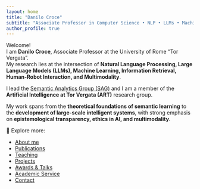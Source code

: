 ```yaml
---
layout: home
title: "Danilo Croce"
subtitle: "Associate Professor in Computer Science • NLP • LLMs • Machine Learning"
author_profile: true
---
```


Welcome!  
I am **Danilo Croce**, Associate Professor at the University of Rome “Tor Vergata”.  
My research lies at the intersection of **Natural Language Processing, Large Language Models (LLMs), Machine Learning, Information Retrieval, Human-Robot Interaction, and Multimodality**.  

I lead the [Semantic Analytics Group (SAG)](http://sag.art.uniroma2.it) and I am a member of the **Artificial Intelligence at Tor Vergata (ART)** research group.  

My work spans from the **theoretical foundations of semantic learning** to the **development of large-scale intelligent systems**, with strong emphasis on **epistemological transparency, ethics in AI, and multimodality**.  

📖 Explore more:  
- [About me](about)  
- [Publications](publications)  
- [Teaching](teaching)  
- [Projects](projects)  
- [Awards & Talks](awards)  
- [Academic Service](service)  
- [Contact](contact)  
